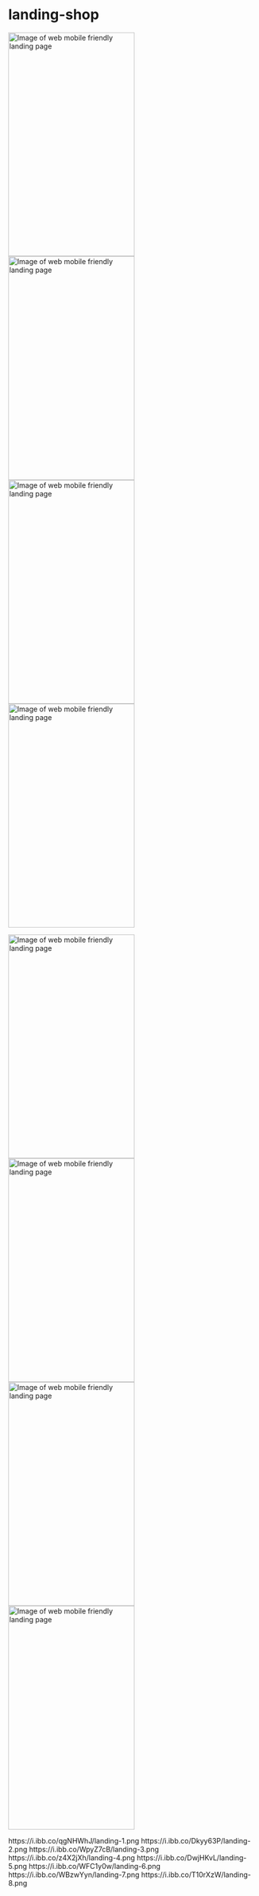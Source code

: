 # landing-shop
<p float="left">
<img src="https://i.ibb.co/qgNHWhJ/landing-1.png" alt="Image of web mobile friendly landing page" width="254" height="450">
<img src="https://i.ibb.co/Dkyy63P/landing-2.png" alt="Image of web mobile friendly landing page" width="254" height="450">
<img src="https://i.ibb.co/WpyZ7cB/landing-3.png" alt="Image of web mobile friendly landing page" width="254" height="450">
<img src="https://i.ibb.co/z4X2jXh/landing-4.png" alt="Image of web mobile friendly landing page" width="254" height="450">
</p>
<p float="left">
<img src="https://i.ibb.co/DwjHKvL/landing-5.png" alt="Image of web mobile friendly landing page" width="254" height="450">
<img src="https://i.ibb.co/WFC1y0w/landing-6.png" alt="Image of web mobile friendly landing page" width="254" height="450">
<img src="https://i.ibb.co/WBzwYyn/landing-7.png" alt="Image of web mobile friendly landing page" width="254" height="450">
<img src="https://i.ibb.co/T10rXzW/landing-8.png" alt="Image of web mobile friendly landing page" width="254" height="450">
</p>
https://i.ibb.co/qgNHWhJ/landing-1.png
https://i.ibb.co/Dkyy63P/landing-2.png
https://i.ibb.co/WpyZ7cB/landing-3.png
https://i.ibb.co/z4X2jXh/landing-4.png
https://i.ibb.co/DwjHKvL/landing-5.png
https://i.ibb.co/WFC1y0w/landing-6.png
https://i.ibb.co/WBzwYyn/landing-7.png
https://i.ibb.co/T10rXzW/landing-8.png
